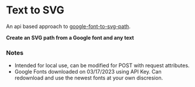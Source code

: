 # Text to SVG
An api based approach to [google-font-to-svg-path](https://danmarshall.github.io/google-font-to-svg-path).

**Create an SVG path from a Google font and any text**


### Notes
* Intended for local use, can be modified for POST with request attributes.
* Google Fonts downloaded on 03/17/2023 using API Key.  Can redownload and use the newest fonts at your own discresion.